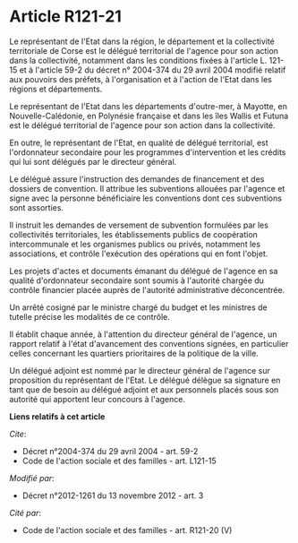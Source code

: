 # Article R121-21

Le représentant de l'Etat dans la région, le département et la collectivité territoriale de Corse est le délégué territorial
de l'agence pour son action dans la collectivité, notamment dans les conditions fixées à l'article L. 121-15 et à l'article
59-2 du décret n° 2004-374 du 29 avril 2004 modifié relatif aux pouvoirs des préfets, à l'organisation et à l'action de
l'Etat dans les régions et départements. 

Le représentant de l'Etat dans les départements d'outre-mer, à Mayotte, en Nouvelle-Calédonie, en Polynésie française et dans
les îles Wallis et Futuna est le délégué territorial de l'agence pour son action dans la collectivité. 

En outre, le représentant de l'Etat, en qualité de délégué territorial, est l'ordonnateur secondaire pour les programmes
d'intervention et les crédits qui lui sont délégués par le directeur général. 

Le délégué assure l'instruction des demandes de financement et des dossiers de convention. Il attribue les subventions
allouées par l'agence et signe avec la personne bénéficiaire les conventions dont ces subventions sont assorties. 

Il instruit les demandes de versement de subvention formulées par les collectivités territoriales, les établissements publics
de coopération intercommunale et les organismes publics ou privés, notamment les associations, et contrôle l'exécution des
opérations qui en font l'objet. 

Les projets d'actes et documents émanant du délégué de l'agence en sa qualité d'ordonnateur secondaire sont soumis à
l'autorité chargée du contrôle financier placée auprès de l'autorité administrative déconcentrée. 

Un arrêté cosigné par le ministre chargé du budget et les ministres de tutelle précise les modalités de ce contrôle. 

Il établit chaque année, à l'attention du directeur général de l'agence, un rapport relatif à l'état d'avancement des
conventions signées, en particulier celles concernant les quartiers prioritaires de la politique de la ville. 

Un délégué adjoint est nommé par le directeur général de l'agence sur proposition du représentant de l'Etat. Le délégué
délègue sa signature en tant que de besoin au délégué adjoint et aux personnels placés sous son autorité qui apportent leur
concours à l'agence.

**Liens relatifs à cet article**

_Cite_:

  - Décret n°2004-374 du 29 avril 2004 - art. 59-2
  - Code de l'action sociale et des familles - art. L121-15

_Modifié par_:

  - Décret n°2012-1261 du 13 novembre 2012 - art. 3

_Cité par_:

  - Code de l'action sociale et des familles - art. R121-20 (V)
